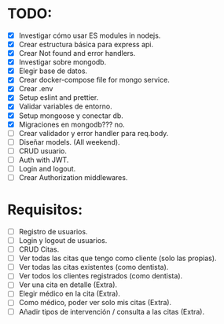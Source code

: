 # TODO:
  * [X] Investigar cómo usar ES modules in nodejs.
  * [X] Crear estructura básica para express api.
  * [X] Crear Not found and error handlers.
  * [X] Investigar sobre mongodb.
  * [X] Elegir base de datos.
  * [X] Crear docker-compose file for mongo service.
  * [X] Crear .env
  * [X] Setup eslint and prettier.
  * [X] Validar variables de entorno.
  * [X] Setup mongoose y conectar db.
  * [X] Migraciones en mongodb??? no.
  * [ ] Crear validador y error handler para req.body.
  * [ ] Diseñar models. (All weekend). 
  * [ ] CRUD usuario.
  * [ ] Auth with JWT.
  * [ ] Login and logout.
  * [ ] Crear Authorization middlewares.

# Requisitos:
  * [ ] Registro de usuarios.
  * [ ] Login y logout de usuarios.
  * [ ] CRUD Citas.
  * [ ] Ver todas las citas que tengo como cliente (solo las propias).
  * [ ] Ver todas las citas existentes (como dentista).
  * [ ] Ver todos los clientes registrados (como dentista).
  * [ ] Ver una cita en detalle (Extra).
  * [ ] Elegir médico en la cita (Extra).
  * [ ] Como médico, poder ver solo mis citas (Extra).
  * [ ] Añadir tipos de intervención / consulta a las citas (Extra).